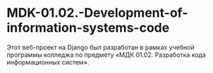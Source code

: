 # MDK-01.02.-Development-of-information-systems-code
Этот веб-проект на Django был разработан в рамках учебной программы колледжа по предмету «МДК 01.02. Разработка кода информационных систем».
